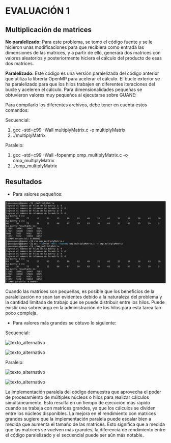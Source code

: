 # EVALUACIÓN 1 

## Multiplicación de matrices
**No paralelizado:** Para este problema, se tomó el código fuente y se le hicieron unas modificaciones para que recibiera como entrada las dimensiones de las matrices, y a partir de ello, generará dos matrices con valores aleatorios y posteriormente hiciera el cálculo del producto de esas dos matrices.
  
**Paralelizado:** Este código es una versión paralelizada del código anterior que utiliza la librería OpenMP para acelerar el cálculo. El bucle exterior se ha paralelizado para que los hilos trabajen en diferentes iteraciones del bucle y aceleren el cálculo.
Para dimensionalidades pequeñas se obtuvieron valores muy pequeños al ejecutarse sobre GUANE:

Para compilarlo los diferentes archivos, debe tener en cuenta estos comandos: 

Secuencial: 
1) gcc -std=c99 -Wall multiplyMatrix.c -o multiplyMatrix
2) ./multiplyMatrix


Paralelo: 
1) gcc -std=c99 -Wall -fopenmp omp_multiplyMatrix.c -o omp_multiplyMatrix
2) ./omp_multiplyMatrix


## Resultados
- Para valores pequeños:
  
![texto_alternativo](https://github.com/gysselis40/IntroPP2192941/blob/main/OpenMP_2/Im%C3%A1genes/valores%20peque%C3%B1os.png)


Cuando las matrices son pequeñas, es posible que los beneficios de la paralelización no sean tan evidentes debido a la naturaleza del problema y la cantidad limitada de trabajo que se puede distribuir entre los hilos. Puede existir una sobrecarga en la administración de los hilos para esta tarea tan poco compleja. 

- Para valores más grandes se obtuvo lo siguiente: 

Secuencial: 

![texto_alternativo](https://github.com/gysselis40/IntroPP2192941/blob/main/OpenMP_2/Im%C3%A1genes/val%20alto%20no.png)


![texto_alternativo](https://github.com/gysselis40/IntroPP2192941/blob/main/OpenMP_2/Im%C3%A1genes/result%20alto%20no.png)

Paralelo: 

![texto_alternativo](https://github.com/gysselis40/IntroPP2192941/blob/main/OpenMP_2/Im%C3%A1genes/alto%20par.png)


![texto_alternativo](https://github.com/gysselis40/IntroPP2192941/blob/main/OpenMP_2/Im%C3%A1genes/result%20alto%20par.png)


La implementación paralela del código demuestra que aprovecha el poder de procesamiento de múltiples núcleos o hilos para realizar cálculos simultáneamente. Esto resulta en un tiempo de ejecución más rápido cuando se trabaja con matrices grandes, ya que los cálculos se dividen entre los núcleos disponibles.
La mejora en el rendimiento con matrices grandes sugiere que la implementación paralela puede escalar bien a medida que aumenta el tamaño de las matrices. Esto significa que a medida que las matrices se vuelven más grandes, la diferencia de rendimiento entre el código paralelizado y el secuencial puede ser aún más notable.





